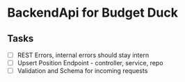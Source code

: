 # BackendApi for Budget Duck

## Tasks

- [ ] REST Errors, internal errors should stay intern
- [ ] Upsert Position Endpoint - controller, service, repo
- [ ] Validation and Schema for incoming requests